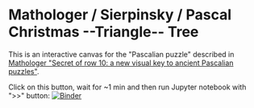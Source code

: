 # Mathologer / Sierpinsky  / Pascal Christmas --Triangle-- Tree

This is an interactive canvas for the "Pascalian puzzle" described in [Mathologer "Secret of row 10: a new visual key to ancient Pascalian puzzles"](https://www.youtube.com/watch?v=9JN5f7_3YmQ).

Click on this button, wait for ~1 min and then run Jupyter notebook with ">>" button: [![Binder](https://mybinder.org/badge_logo.svg)](https://mybinder.org/v2/gh/dvs/hexa-tree/master?filepath=hexa-tree.ipynb)
